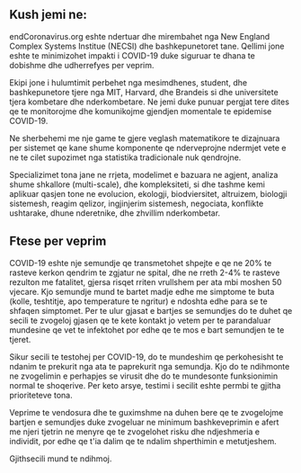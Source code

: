 ## Kush jemi ne:

endCoronavirus.org eshte ndertuar dhe mirembahet nga New England Complex Systems Institue (NECSI) dhe bashkepunetoret tane.  Qellimi jone eshte te minimizohet impakti i COVID-19 duke siguruar te dhana te dobishme dhe udherrefyes per veprim.

Ekipi jone i hulumtimit perbehet nga mesimdhenes, student, dhe bashkepunetore tjere nga MIT, Harvard, dhe Brandeis si dhe universitete tjera kombetare dhe nderkombetare.  Ne jemi duke punuar pergjat tere dites qe te monitorojme dhe komunikojme gjendjen momentale te epidemise COVID-19.

Ne sherbehemi me nje game te gjere veglash matematikore te dizajnuara per sistemet qe kane shume komponente qe nderveprojne ndermjet vete e ne te cilet supozimet nga statistika tradicionale nuk qendrojne.

Specializimet tona jane ne rrjeta, modelimet e bazuara ne agjent, analiza shume shkallore (multi-scale), dhe kompleksiteti, si dhe tashme kemi aplikuar qasjen tone ne evolucion, ekologji, biodviersitet, altruizem, biologji sistemesh, reagim qelizor, ingjinjerim sistemesh, negociata, konflikte ushtarake, dhune nderetnike, dhe zhvillim nderkombetar.

## Ftese per veprim

COVID-19 eshte nje semundje qe transmetohet shpejte e qe ne 20% te rasteve kerkon qendrim te zgjatur ne spital, dhe ne rreth 2-4% te rasteve rezulton me fatalitet, gjersa risqet rriten vrullshem per ata mbi moshen 50 vjecare. Kjo semundje mund te bartet madje edhe me simptome te buta (kolle, teshtitje, apo temperature te ngritur) e ndoshta edhe para se te shfaqen simptomet. Per te ulur gjasat e bartjes se semundjes do te duhet qe secili te zvogeloj gjasen qe te kete kontakt jo vetem per te parandaluar mundesine qe vet te infektohet por edhe qe te mos e bart semundjen te te tjeret.

Sikur secili te testohej per COVID-19, do te mundeshim qe perkohesisht te ndanim te prekurit nga ata te paprekurit nga semundja.  Kjo do te ndihmonte ne zvogelimin e perhapjes se virusit dhe do te mundesonte funksionimin normal te shoqerive. Per keto arsye, testimi i secilit eshte permbi te gjitha prioriteteve tona.

Veprime te vendosura dhe te guximshme na duhen bere qe te zvogelojme bartjen e semundjes duke zvogeluar ne minimum bashkeveprimin e afert me njeri tjetrin ne menyre qe te zvogelohet risku dhe ndjeshmeria e individit, por edhe qe t'ia dalim qe te ndalim shperthimin e metutjeshem.

Gjithsecili mund te ndihmoj.
